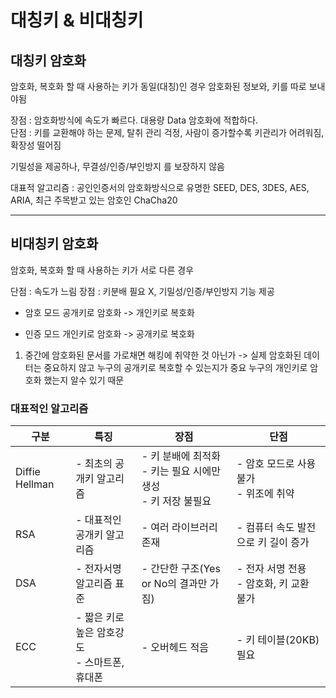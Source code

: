 # 대칭키 & 비대칭키
## 대칭키 암호화
암호화, 복호화 할 때 사용하는 키가 동일(대칭)인 경우
암호화된 정보와, 키를 따로 보내야됨

장점 : 암호화방식에 속도가 빠르다. 대용량 Data 암호화에 적합하다.   
단점 : 키를 교환해야 하는 문제, 탈취 관리 걱정, 사람이 증가할수록 키관리가 어려워짐, 확장성 떨어짐

기밀성을 제공하나, 무결성/인증/부인방지 를 보장하지 않음

대표적 알고리즘 : 공인인증서의 암호화방식으로 유명한 SEED, DES, 3DES, AES, ARIA, 최근 주목받고 있는 암호인 ChaCha20

<hr>

## 비대칭키 암호화
암호화, 복호화 할 때 사용하는 키가 서로 다른 경우

단점 : 속도가 느림
장점 : 키분배 필요 X, 기밀성/인증/부인방지 기능 제공

- 암호 모드
공개키로 암호화 -> 개인키로 복호화

- 인증 모드
개인키로 암호화 -> 공개키로 복호화

1. 중간에 암호화된 문서를 가로채면 해킹에 취약한 것 아닌가
-> 실제 암호화된 데이터는 중요하지 않고
누구의 공개키로 복호할 수 있는지가 중요
누구의 개인키로 암호화 했는지 알수 있기 때문


### 대표적인 알고리즘
| 구분 | 특징 | 장점 | 단점 |
| --- | --- | --- | --- |
| Diffie Hellman | - 최초의 공개키 알고리즘 | - 키 분배에 최적화 <br> - 키는 필요 시에만 생성 <br> - 키 저장 불필요 | - 암호 모드로 사용 불가 <br> - 위조에 취약 |
| RSA | - 대표적인 공개키 알고리즘 | - 여러 라이브러리 존재 | - 컴퓨터 속도 발전으로 키 길이 증가 |
| DSA | - 전자서명 알고리즘 표준 | - 간단한 구조(Yes or No의 결과만 가짐) | - 전자 서명 전용 <br> - 암호화, 키 교환 불가 |
| ECC | - 짧은 키로 높은 암호강도 <br> - 스마트폰, 휴대폰 | - 오버헤드 적음 | - 키 테이블(20KB)필요 |
